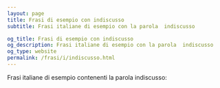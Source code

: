 ```yaml
---
layout: page
title: Frasi di esempio con indiscusso 
subtitle: Frasi italiane di esempio con la parola  indiscusso

og_title: Frasi di esempio con indiscusso 
og_description: Frasi italiane di esempio con la parola  indiscusso
og_type: website
permalink: /frasi/i/indiscusso.html
---
```


Frasi italiane di esempio contenenti la parola indiscusso:


